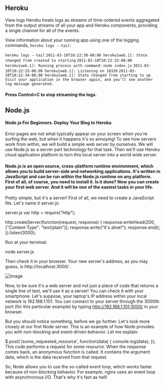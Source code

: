 ## Heroku
View logs
Heroku treats logs as streams of time-ordered events aggregated from the output streams of all your app and Heroku components, providing a single channel for all of the events.

View information about your running app using one of the logging commands, `heroku logs --tail`:

`heroku logs --tail`
`2011-03-10T10:22:30-08:00 heroku[web.1]: State changed from created to starting`
`2011-03-10T10:22:32-08:00 heroku[web.1]: Running process with command:` `node index.js`
`2011-03-10T10:22:33-08:00 heroku[web.1]: Listening on 18320`
`2011-03-10T10:22:34-08:00 heroku[web.1]: State changed from starting to up`
`Visit your application in the browser again, and you’ll see another log message generated.`

#### Press Control+C to stop streaming the logs.



## Node.js
#### Node.js For Beginners. Deploy Your Blog to Heroku
Error pages are not what typically appear on your screen when you're surfing the web, but when it happens it's so annoying! To see how servers work from within, we will build a simple web server by ourselves. We will use Node.js as a server part technology for that task. Then we'll use Heroku cloud application platform to turn this local server into a world wide server.

#### Node.js is an open source, cross-platform runtime environment, which allows you to build server-side and networking applications. It's written in JavaScript and can be run within the Node.js runtime on any platform. First of all, of course, you need to install it.  Is it done? Now you can create your first web server. And it will be one of the easiest tasks in your life.

Pretty simple, but it's a server!
First of all, we need to create a JavaScript file. Let's name it server.js:


server.js
var http = require("http");


http.createServer(function(request, response) {
  response.writeHead(200, {"Content-Type": "text/plain"});
  response.write("It's alive!");
  response.end();
}).listen(3000);

Run at your terminal:

node server.js

Then check it in your browser. Your new server's address, as you may guess, is http://localhost:3000/ .

![Image](https://i.imgur.com/idykoj7.png)


Now, to be sure it's a web server and not just a piece of code that returns a single line of text, we'll use it as a server! You can check it with your smartphone. Let's suppose, your laptop's IP address within your local network is 192.168.1.101. You can connect to your server through the 3000th port (for this particular example) by typing http://192.168.1.101:3000/ in your browser.



But you should notice something, before we go further. Let's look more closely at our first Node server. This is an example of how Node provides you with non-blocking and event-driven behavior. Let me explain:

$.post('/some_requested_resource', function(data) {
  console.log(data);
});
This code performs a request for some resource. When the response comes back, an anonymous function is called. It contains the argument data, which is the data received from that request.

So, Node allows you to use the so-called event loop, which works faster because of non-blocking behavior. For example, nginx uses an event loop with asynchronous I/O. That's why it's fast as hell!

